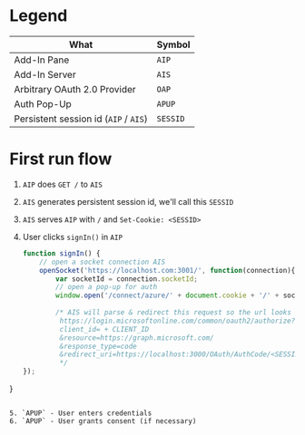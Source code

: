 # Legend
|What|Symbol|
|---|---|
|Add-In Pane|`AIP`|
|Add-In Server|`AIS`|
|Arbitrary OAuth 2.0 Provider|`OAP`|
|Auth Pop-Up|`APUP`|
|Persistent session id (`AIP` / `AIS`)|`SESSID`|


# First run flow

1. `AIP` does `GET /` to `AIS`
2. `AIS` generates persistent session id, we'll call this `SESSID`
3. `AIS` serves `AIP` with `/` and `Set-Cookie: <SESSID>`
4. User clicks `signIn()` in `AIP`

    ```javascript
    function signIn() {
        // open a socket connection AIS
        openSocket('https://localhost.com:3001/', function(connection){
            var socketId = connection.socketId;
            // open a pop-up for auth
            window.open('/connect/azure/' + document.cookie + '/' + socketId);
        
            /* AIS will parse & redirect this request so the url looks something like:
             https://login.microsoftonline.com/common/oauth2/authorize?
             client_id= + CLIENT_ID
             &resource=https://graph.microsoft.com/
             &response_type=code
             &redirect_uri=https://localhost:3000/OAuth/AuthCode/<SESSID>/<SOCKETID>
             */
    });
}
```

5. `APUP` - User enters credentials
6. `APUP` - User grants consent (if necessary)
